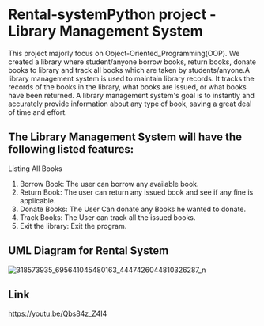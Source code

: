 # Rental-systemPython project - Library Management System 

This project majorly focus on Object-Oriented_Programming(OOP). We created a library where student/anyone borrow books, return books, donate books to library and track all books which are taken by students/anyone.A library management system is used to maintain library records. It tracks the records of the books in the library, what  books are issued, or what books have been returned.
A library management system's goal is to instantly and accurately provide information about any type of book, saving a great deal of time and effort.

## The Library Management System will have the following listed features:
    
Listing All Books
1. Borrow Book: The user can borrow any available book.
2. Return Book: The user can return any issued book and see if any fine is applicable.
3. Donate Books: The User Can donate any Books he wanted to donate.
4. Track Books: The User can track all the issued books.
5. Exit the library: Exit the program.

## UML Diagram for Rental System

![318573935_695641045480163_4447426044810326287_n](https://user-images.githubusercontent.com/113277472/206910175-f2334b2b-97da-42e3-9dd9-b3996ac0a216.png)



## Link
https://youtu.be/Qbs84z_Z4I4
